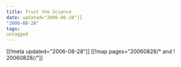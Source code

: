```yaml
---
title: Trust the Science
date: updated="2006-08-28"]]
"2006-08-28"
tags:
untagged
---
```

[[!meta updated="2006-08-28"]]
[[!map pages="20060828/* and ! 20060828/*/*"]]
